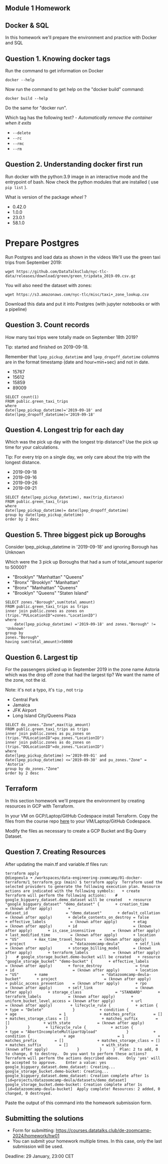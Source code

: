 ## Module 1 Homework

## Docker & SQL

In this homework we'll prepare the environment 
and practice with Docker and SQL


## Question 1. Knowing docker tags

Run the command to get information on Docker 

```docker --help```

Now run the command to get help on the "docker build" command:

```docker build --help```

Do the same for "docker run".

Which tag has the following text? - *Automatically remove the container when it exits* 

- `--delete`
- `--rc`
- `--rmc`
- `--rm`


## Question 2. Understanding docker first run 

Run docker with the python:3.9 image in an interactive mode and the entrypoint of bash.
Now check the python modules that are installed ( use ```pip list``` ). 

What is version of the package *wheel* ?

- 0.42.0
- 1.0.0
- 23.0.1
- 58.1.0


# Prepare Postgres

Run Postgres and load data as shown in the videos
We'll use the green taxi trips from September 2019:

```wget https://github.com/DataTalksClub/nyc-tlc-data/releases/download/green/green_tripdata_2019-09.csv.gz```

You will also need the dataset with zones:

```wget https://s3.amazonaws.com/nyc-tlc/misc/taxi+_zone_lookup.csv```

Download this data and put it into Postgres (with jupyter notebooks or with a pipeline)


## Question 3. Count records 

How many taxi trips were totally made on September 18th 2019?

Tip: started and finished on 2019-09-18. 

Remember that `lpep_pickup_datetime` and `lpep_dropoff_datetime` columns are in the format timestamp (date and hour+min+sec) and not in date.

- 15767
- 15612
- 15859
- 89009

```
SELECT count(1)
FROM public.green_taxi_trips
where 
date(lpep_pickup_datetime)='2019-09-18' and date(lpep_dropoff_datetime)='2019-09-18'
```

## Question 4. Longest trip for each day

Which was the pick up day with the longest trip distance?
Use the pick up time for your calculations.

Tip: For every trip on a single day, we only care about the trip with the longest distance. 

- 2019-09-18
- 2019-09-16
- 2019-09-26
- 2019-09-21
```
SELECT date(lpep_pickup_datetime), max(trip_distance)
FROM public.green_taxi_trips
where 
date(lpep_pickup_datetime)= date(lpep_dropoff_datetime)
group by date(lpep_pickup_datetime)
order by 2 desc
```

## Question 5. Three biggest pick up Boroughs

Consider lpep_pickup_datetime in '2019-09-18' and ignoring Borough has Unknown

Which were the 3 pick up Boroughs that had a sum of total_amount superior to 50000?
 
- "Brooklyn" "Manhattan" "Queens"
- "Bronx" "Brooklyn" "Manhattan"
- "Bronx" "Manhattan" "Queens" 
- "Brooklyn" "Queens" "Staten Island"

```
SELECT zones."Borough",sum(total_amount)
FROM public.green_taxi_trips as trips
inner join public.zones as zones on (trips."PULocationID"=zones."LocationID")
where 
    date(lpep_pickup_datetime) ='2019-09-18' and zones."Borough" != 'Unknown'
group by 
zones."Borough"
having sum(total_amount)>50000 
```

## Question 6. Largest tip

For the passengers picked up in September 2019 in the zone name Astoria which was the drop off zone that had the largest tip?
We want the name of the zone, not the id.

Note: it's not a typo, it's `tip` , not `trip`

- Central Park
- Jamaica
- JFK Airport
- Long Island City/Queens Plaza
```
SELECT do_zones."Zone",max(tip_amount)
FROM public.green_taxi_trips as trips
inner join public.zones as pu_zones on (trips."PULocationID"=pu_zones."LocationID")
inner join public.zones as do_zones on (trips."DOLocationID"=do_zones."LocationID")
where 
date(lpep_pickup_datetime) >='2019-09-01' and date(lpep_pickup_datetime) <='2019-09-30' and pu_zones."Zone" = 'Astoria'
group by do_zones."Zone"
order by 2 desc
```
## Terraform

In this section homework we'll prepare the environment by creating resources in GCP with Terraform.

In your VM on GCP/Laptop/GitHub Codespace install Terraform. 
Copy the files from the course repo
[here](https://github.com/DataTalksClub/data-engineering-zoomcamp/tree/main/01-docker-terraform/1_terraform_gcp/terraform) to your VM/Laptop/GitHub Codespace.

Modify the files as necessary to create a GCP Bucket and Big Query Dataset.


## Question 7. Creating Resources

After updating the main.tf and variable.tf files run:

```
terraform apply
@diegoeula ➜ /workspaces/data-engineering-zoomcamp/01-docker-terraform/1_terraform_gcp (main) $ terraform apply  Terraform used the selected providers to generate the following execution plan. Resource actions are indicated with the following symbols:   + create  Terraform will perform the following actions:    # google_bigquery_dataset.demo_dataset will be created   + resource "google_bigquery_dataset" "demo_dataset" {       + creation_time              = (known after apply)       + 
dataset_id                 = "demo_dataset"       + default_collation          = (known after apply)       + delete_contents_on_destroy = false       + effective_labels           = (known after apply)       + etag                       = (known after apply)       + id                         = (known after apply)       + is_case_insensitive        = (known after apply)       + last_modified_time         = (known after apply)       + location                   = "US"       + max_time_travel_hours      = (known after apply)       + project                    = "datazoomcamp-deula"       + self_link                  = (known after apply)       + storage_billing_model      = (known after apply)       + terraform_labels           = (known after apply)     }    # google_storage_bucket.demo-bucket will be created   + resource "google_storage_bucket" "demo-bucket" {       + effective_labels            = (known after apply)       + force_destroy               = true       + id                          = (known after apply)       + location                    = "US"       + name                        = "datazoomcamp-deula-bucket"       + project                     = (known after apply)       + public_access_prevention    = (known after apply)       + rpo                         = (known after apply)       + self_link                   = (known after apply)       + storage_class               = "STANDARD"       + terraform_labels            = (known after apply)       + uniform_bucket_level_access = (known after apply)       + url                         = (known after apply)        + lifecycle_rule {           + action {               + type = "Delete"             }           + condition {               + age                   = 1               + matches_prefix        = []               + matches_storage_class = []               + matches_suffix        = []               + with_state            = (known after apply)             }         }       + lifecycle_rule {           + action {               + type = "AbortIncompleteMultipartUpload"             }           + condition {               + age                   = 1               + matches_prefix        = []               + matches_storage_class = []               + matches_suffix        = []               + with_state            = (known after apply)             }         }     }  Plan: 2 to add, 0 to change, 0 to destroy.  Do you want to perform these actions?   Terraform will perform the actions described above.   Only 'yes' will be accepted to approve.    Enter a value: yes  google_bigquery_dataset.demo_dataset: Creating... google_storage_bucket.demo-bucket: Creating... google_bigquery_dataset.demo_dataset: Creation complete after 1s [id=projects/datazoomcamp-deula/datasets/demo_dataset] google_storage_bucket.demo-bucket: Creation complete after 1s [id=datazoomcamp-deula-bucket]  Apply complete! Resources: 2 added, 0 changed, 0 destroyed.
```

Paste the output of this command into the homework submission form.


## Submitting the solutions

* Form for submitting: https://courses.datatalks.club/de-zoomcamp-2024/homework/hw01
* You can submit your homework multiple times. In this case, only the last submission will be used. 

Deadline: 29 January, 23:00 CET
